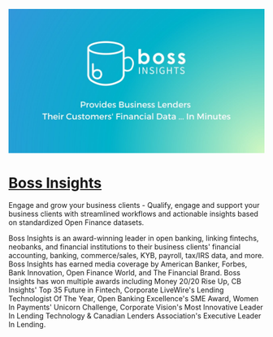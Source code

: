 [![Visit Boss Insights](imagePreview.jpg)](https://bossinsights.com)

# [Boss Insights](https://bossinsights.com)

Engage and grow your business clients - Qualify, engage and support your business clients with streamlined workflows and actionable insights based on standardized Open Finance datasets.


Boss Insights is an award-winning leader in open banking, linking fintechs, neobanks, and financial institutions to their business clients' financial accounting, banking, commerce/sales, KYB, payroll, tax/IRS data, and more. Boss Insights has earned media coverage by American Banker, Forbes, Bank Innovation, Open Finance World, and The Financial Brand. Boss Insights has won multiple awards including Money 20/20 Rise Up, CB Insights' Top 35 Future in Fintech, Corporate LiveWire's Lending Technologist Of The Year, Open Banking Excellence's SME Award, Women In Payments' Unicorn Challenge, Corporate Vision's Most Innovative Leader In Lending Technology & Canadian Lenders Association's Executive Leader In Lending.

